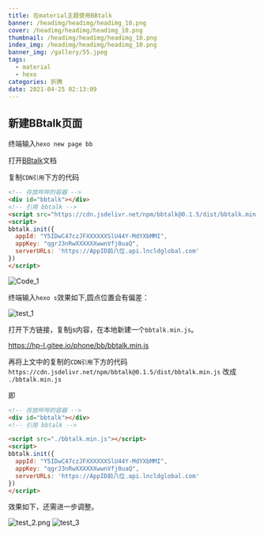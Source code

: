 ```yaml
---
title: 在material主题使用BBtalk
banner: /headimg/headimg/headimg_10.png
cover: /headimg/headimg/headimg_10.png
thumbnail: /headimg/headimg/headimg_10.png
index_img: /headimg/headimg/headimg_10.png
banner_img: /gallery/55.jpeg
tags:
  - material
  - hexo
categories: 折腾
date: 2021-04-25 02:13:09
---
```



## 新建BBtalk页面

终端输入`hexo new page bb`

打开[BBtalk](https://bb.js.org/quick-start.html#cdn%E5%BC%95%E7%94%A8)文档

复制`CDN引用`下方的代码

```html
<!-- 存放哔哔的容器 -->
<div id="bbtalk"></div>
<!-- 引用 bbtalk -->
<script src="https://cdn.jsdelivr.net/npm/bbtalk@0.1.5/dist/bbtalk.min.js"></script>
<script>
bbtalk.init({
  appId: "Y5IDwC47czJFXXXXXXSlU44Y-MdYXbMMI",
  appKey: "qgrJ3nRwXXXXXXwwnVfj0uaQ",
  serverURLs: 'https://AppID前八位.api.lncldglobal.com'
})
</script>
```

![Code_1](./Code_1.png)

终端输入`hexo s`效果如下,圆点位置会有偏差：

![test_1](./test_1.png)


打开下方链接，复制js内容，在本地新建一个`bbtalk.min.js`。

https://hp-l.gitee.io/phone/bb/bbtalk.min.js

再将上文中的复制的`CDN引用`下方的代码 `https://cdn.jsdelivr.net/npm/bbtalk@0.1.5/dist/bbtalk.min.js` 改成 `./bbtalk.min.js`

即

```html
<!-- 存放哔哔的容器 -->
<div id="bbtalk"></div>
<!-- 引用 bbtalk -->

<script src="./bbtalk.min.js"></script>
<script>
bbtalk.init({
  appId: "Y5IDwC47czJFXXXXXXSlU44Y-MdYXbMMI",
  appKey: "qgrJ3nRwXXXXXXwwnVfj0uaQ",
  serverURLs: 'https://AppID前八位.api.lncldglobal.com'
})
</script>
```

效果如下，还需进一步调整。

![test_2.png](./test_2.png)
![test_3](test_3.jpg)


